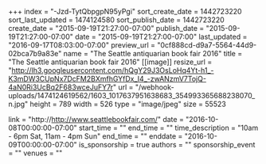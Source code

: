 +++
index = "-Jzd-TytQbpgpN95yPgi"
sort_create_date = 1442723220
sort_last_updated = 1474124580
sort_publish_date = 1442723220
create_date = "2015-09-19T21:27:00-07:00"
publish_date = "2015-09-19T21:27:00-07:00"
date = "2015-09-19T21:27:00-07:00"
last_updated = "2016-09-17T08:03:00-07:00"
preview_url = "0cf888cd-d9a7-5564-44d9-02bca7b9a83e"
name = "The Seattle antiquarian book fair 2016"
title = "The Seattle antiquarian book fair 2016"
[[image]]
resize_url = "http://lh3.googleusercontent.com/hQgY29J3OsLoHq4Yt-h1_-K3mDW3CUpNx7DcFM2BXmfhGYfDx_I4_-zwANzmV7TojQ-4aN0Ri3UcBq2F683wceJuFY7r"
url = "/webhook-uploads/1474124619562/1603_1017637951638683_354993365688238070_n.jpg"
height = 789
width = 526
type = "image/jpeg"
size = 55523

link = "http://http://www.seattlebookfair.com/"
date = "2016-10-08T00:00:00-07:00"
start_time = ""
end_time = ""
time_description = "10am - 6pm  Sat, 11am - 4pm Sun"
end_time = ""
enddate = "2016-10-09T00:00:00-07:00"
is_sponsorship = true
authors = ""
sponsorship_event = ""
venues = ""
